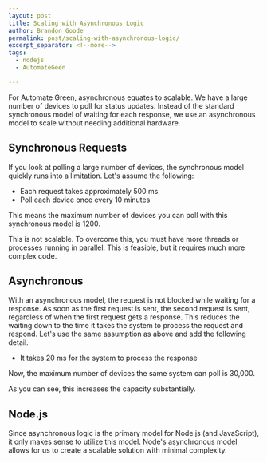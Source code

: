 ```yaml
---
layout: post
title: Scaling with Asynchronous Logic
author: Brandon Goode
permalink: post/scaling-with-asynchronous-logic/
excerpt_separator: <!--more-->
tags:
  - nodejs
  - AutomateGeen

---
```


For Automate Green, asynchronous equates to scalable.  We have a large number of devices to poll for status updates.   Instead of the standard synchronous model of waiting for each response, we use an asynchronous model to scale without needing additional hardware.

<!--more-->

## Synchronous Requests

If you look at polling a large number of devices, the synchronous model quickly runs into a limitation.  Let's assume the following:

* Each request takes approximately 500 ms
* Poll each device once every 10 minutes

This means the maximum number of devices you can poll with this synchronous model is 1200.

This is not scalable.  To overcome this, you must have more threads or processes running in parallel.  This is feasible, but it requires much more complex code.

## Asynchronous

With an asynchronous model, the request is not blocked while waiting for a response.  As soon as the first request is sent, the second request is sent, regardless of when the first request gets a response.  This reduces the waiting down to the time it takes the system to process the request and respond.  Let's use the same assumption as above and add the following detail.

* It takes 20 ms for the system to process the response

Now, the maximum number of devices the same system can poll is 30,000.

As you can see, this increases the capacity substantially.

## Node.js

Since asynchronous logic is the primary model for Node.js (and JavaScript), it only makes sense to utilize this model.  Node's asynchronous model allows for us to create a scalable solution with minimal complexity.


